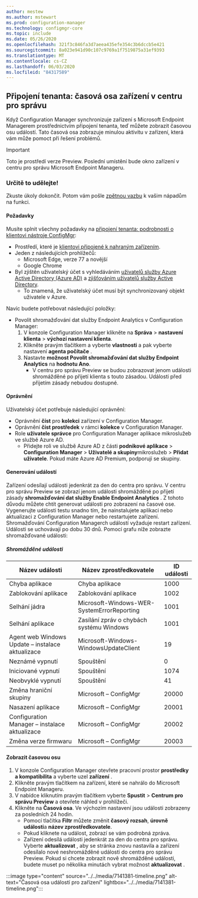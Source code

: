 ```yaml
---
author: mestew
ms.author: mstewart
ms.prod: configuration-manager
ms.technology: configmgr-core
ms.topic: include
ms.date: 05/26/2020
ms.openlocfilehash: 321f3c846fa3d7aeea435efe354c3b6dccb5e421
ms.sourcegitcommit: 8a023e941d90c107c9769a1f7519875a31ef9393
ms.translationtype: MT
ms.contentlocale: cs-CZ
ms.lasthandoff: 06/03/2020
ms.locfileid: "84317589"
---
```

## <a name="tenant-attach-device-timeline-in-the-admin-center"></a><a name="bkmk_timeline"></a>Připojení tenanta: časová osa zařízení v centru pro správu
<!--7141381-->
Když Configuration Manager synchronizuje zařízení s Microsoft Endpoint Managerem prostřednictvím připojení tenanta, teď můžete zobrazit časovou osu událostí. Tato časová osa zobrazuje minulou aktivitu v zařízení, která vám může pomoct při řešení problémů.

> [!Important]
> Toto je prostředí verze Preview. Poslední umístění bude okno zařízení v centru pro správu Microsoft Endpoint Manageru.

### <a name="try-it-out"></a>Určitě to udělejte!

Zkuste úkoly dokončit. Potom vám pošle [zpětnou vazbu](../../technical-preview-2003.md#bkmk_feedback) k vašim nápadům na funkci.

#### <a name="prerequisites"></a>Požadavky

Musíte splnit všechny požadavky na [připojení tenanta: podrobnosti o klientovi nástroje ConfigMgr](../../technical-preview-2004.md#bkmk_mem):

- Prostředí, které je [klientovi připojené k nahraným zařízením](../../../../../tenant-attach/device-sync-actions.md).
- Jeden z následujících prohlížečů:
  - Microsoft Edge, verze 77 a novější
  - Google Chrome
- Byl zjištěn uživatelský účet s vyhledáváním [uživatelů služby Azure Active Directory (Azure AD)](../../../../servers/deploy/configure/about-discovery-methods.md#azureaddisc) a [zjišťováním uživatelů služby Active Directory](../../../../servers/deploy/configure/about-discovery-methods.md#bkmk_aboutUser).
  - To znamená, že uživatelský účet musí být synchronizovaný objekt uživatele v Azure.

Navíc budete potřebovat následující položky:

- Povolit shromažďování dat služby Endpoint Analytics v Configuration Manager:
   1. V konzole Configuration Manager klikněte na **Správa**  >  **nastavení klienta**  >  **výchozí nastavení klienta**.
   1. Klikněte pravým tlačítkem a vyberte **vlastnosti** a pak vyberte nastavení **agenta počítače** .
   1. Nastavte **možnost Povolit shromažďování dat služby Endpoint Analytics** na **hodnotu Ano**.
      - V centru pro správu Preview se budou zobrazovat jenom události shromážděné po přijetí klienta s touto zásadou. Události před přijetím zásady nebudou dostupné.

#### <a name="permissions"></a>Oprávnění

Uživatelský účet potřebuje následující oprávnění:

- Oprávnění **číst** pro **kolekci** zařízení v Configuration Manager.
- Oprávnění **číst prostředek** v rámci **kolekce** v Configuration Manager.
- Role **uživatele správce** pro Configuration Manager aplikace mikroslužeb ve službě Azure AD.
  - Přidejte roli ve službě Azure AD z části **podnikové aplikace**  >  **Configuration Manager**  >  **Uživatelé a skupiny**mikroslužeb  >  **Přidat uživatele**. Pokud máte Azure AD Premium, podporují se skupiny.


#### <a name="generate-events"></a>Generování událostí

Zařízení odesílají události jedenkrát za den do centra pro správu. V centru pro správu Preview se zobrazí jenom události shromážděné po přijetí zásady **shromažďování dat služby Enable Endpoint Analytics** . Z tohoto důvodu můžete chtít generovat události pro zobrazení na časové ose. Vygenerujte události testu snadno tím, že nainstalujete aplikaci nebo aktualizaci z Configuration Manager nebo restartujete zařízení. Shromažďování Configuration Managerch událostí vyžaduje restart zařízení. Události se uchovávají po dobu 30 dnů. Pomocí grafu níže zobrazte shromažďované události:

##### <a name="collected-events"></a>Shromážděné události

|Název události|Název zprostředkovatele|ID události|
|---|---|---|
|Chyba aplikace|Chyba aplikace|1000|
|Zablokování aplikace|Zablokování aplikace|1002|
|Selhání jádra|Microsoft-Windows-WER-SystemErrorReporting|1001|
|Selhání aplikace|Zasílání zpráv o chybách systému Windows|1001|
|Agent web Windows Update – instalace aktualizace|Microsoft-Windows-WindowsUpdateClient|19|
|Neznámé vypnutí|Spouštění|0|
|Iniciované vypnutí|Spouštění|1074|
|Neobvyklé vypnutí|Spouštění|41|
|Změna hraniční skupiny|Microsoft – ConfigMgr|20000|
|Nasazení aplikace|Microsoft – ConfigMgr|20001|
|Configuration Manager – instalace aktualizace|Microsoft – ConfigMgr|20002|
|Změna verze firmwaru|Microsoft – ConfigMgr|20003|

#### <a name="view-the-timeline"></a>Zobrazit časovou osu

1. V konzole Configuration Manager otevřete pracovní prostor **prostředky a kompatibilita** a vyberte uzel **zařízení** .
1. Klikněte pravým tlačítkem na zařízení, které se nahrálo do Microsoft Endpoint Manageru.
1. V nabídce kliknutím pravým tlačítkem vyberte **Spustit**  >  **Centrum pro správu Preview** a otevřete náhled v prohlížeči.
1. Klikněte na **Časová osa**. Ve výchozím nastavení jsou události zobrazeny za posledních 24 hodin.
   - Pomocí tlačítka **Filtr** můžete změnit **časový rozsah**, **úrovně události**a **název zprostředkovatele**.
   - Pokud kliknete na událost, zobrazí se vám podrobná zpráva.
   - Zařízení odesílá události jedenkrát za den do centra pro správu. Vyberte **aktualizovat** , aby se stránka znovu nastavila a zařízení odesílalo nové neshromážděné události do centra pro správu Preview. Pokud si chcete zobrazit nově shromážděné události, budete muset po několika minutách vybrat možnost **aktualizovat** .

:::image type="content" source="../../media/7141381-timeline.png" alt-text="Časová osa událostí pro zařízení" lightbox="../../media/7141381-timeline.png":::
